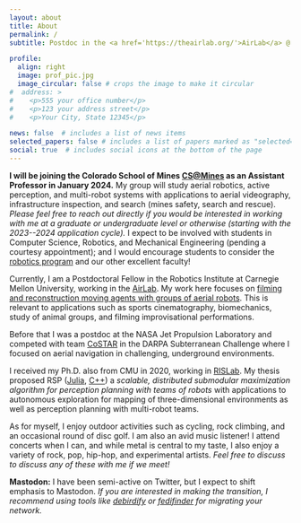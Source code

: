 ```yaml
---
layout: about
title: About
permalink: /
subtitle: Postdoc in the <a href='https://theairlab.org/'>AirLab</a> @ <a href='https://www.cmu.edu/'>CMU</a> &bull; <strong>Robotics. Multi-robot systems. Active perception. Control.</strong>

profile:
  align: right
  image: prof_pic.jpg
  image_circular: false # crops the image to make it circular
#  address: >
#    <p>555 your office number</p>
#    <p>123 your address street</p>
#    <p>Your City, State 12345</p>

news: false  # includes a list of news items
selected_papers: false # includes a list of papers marked as "selected={true}"
social: true  # includes social icons at the bottom of the page
---
```


**I will be joining the Colorado School of Mines [CS@Mines](https://cs.mines.edu/)
as an Assistant Professor in January 2024.**
My group will study aerial robotics, active perception, and multi-robot systems
with applications to aerial videography, infrastructure inspection, and search
(mines safety, search and rescue).
*Please feel free to reach out directly if you would be interested in working
with me at a graduate or undergraduate level or otherwise
(starting with the 2023--2024 application cycle).*
I expect to be involved with students in Computer Science, Robotics, and
Mechanical Engineering (pending a courtesy appointment);
and I would encourage students to consider the
[robotics program](https://robotics.mines.edu/)
and our other excellent faculty!

Currently, I am a Postdoctoral Fellow in the Robotics Institute at Carnegie
Mellon
University, working in the [AirLab](https://theairlab.org/).
My work here focuses on [filming and reconstruction moving agents with
groups of aerial robots](https://theairlab.org/multidrone/).
This is relevant to applications such as sports cinematography,
biomechanics, study of animal groups, and filming improvisational performations.


Before that I was a postdoc at the NASA Jet Propulsion Laboratory and competed
with team [CoSTAR](https://costar.jpl.nasa.gov/) in the DARPA Subterranean
Challenge where I focused on aerial navigation in challenging, underground
environments.

I received my Ph.D. also from CMU in 2020, working in
[RISLab](https://rislab.org/).
My thesis proposed RSP
([Julia](https://github.com/mcorah/MultiAgentSensing),
[C++](https://github.com/mcorah/distributed_randomized_sequential_partitions))
a *scalable, distributed submodular maximization algorithm for
perception planning with teams of robots* with applications to autonomous
exploration for mapping of three-dimensional environments as well as perception
planning with multi-robot teams.

As for myself, I enjoy outdoor activities such as cycling, rock climbing, and
an occasional round of disc golf.
I am also an avid music listener!
I attend concerts when I can, and while metal is central to my taste, I also
enjoy a variety of rock, pop, hip-hop, and experimental artists.
*Feel free to discuss to discuss any of these with me if we meet!*

**Mastodon:** I have been semi-active on Twitter, but I expect to shift emphasis
to Mastodon.
*If you are interested in making the transition,
I recommend using tools like
[debirdify](https://debirdify.pruvisto.org/)
or
[fedifinder](https://fedifinder.glitch.me/)
for migrating your network.*

